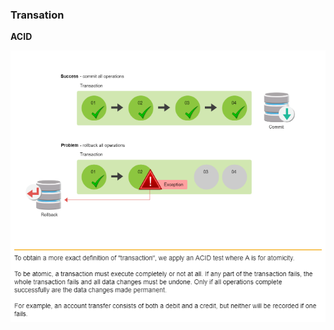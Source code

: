 ### Transation

**ACID**
>

![Explicação sobre master catalog:](https://github.com/ThreeDP/MTM/blob/master/img/Transation_Processing_Systems/1.png)
